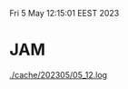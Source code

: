 Fri  5 May 12:15:01 EEST 2023
# JAM
<a href='./cache/202305/05_12.log'>./cache/202305/05_12.log</a>
